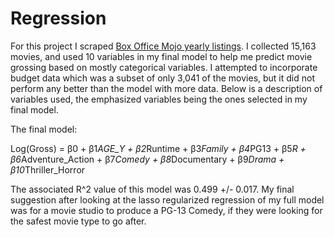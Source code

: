 # Regression

For this project I scraped [Box Office Mojo yearly listings](http://www.boxofficemojo.com/yearly/). I collected 15,163 movies, and used 10 variables in my final model to help me predict movie grossing based on mostly categorical variables. I attempted to incorporate budget data which was a subset of only 3,041 of the movies, but it did not perform any better than the model with more data. Below is a description of variables used, the emphasized variables being the ones selected in my final model.

The final model:

Log(Gross) = β0 + β1*AGE_Y + β2*Runtime + β3*Family + β4*PG13 + β5*R + β6*Adventure_Action + β7*Comedy + β8*Documentary + β9*Drama + β10*Thriller_Horror

The associated R^2 value of this model was 0.499 +/- 0.017. My final suggestion after looking at the lasso regularized regression of my full model was for a movie studio to produce a PG-13 Comedy, if they were looking for the safest movie type to go after.
